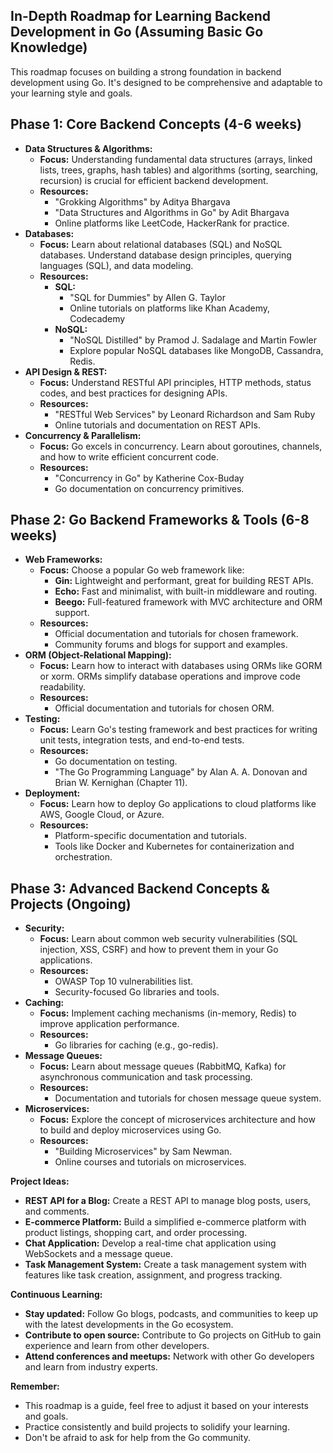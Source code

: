 ## In-Depth Roadmap for Learning Backend Development in Go (Assuming Basic Go Knowledge)

This roadmap focuses on building a strong foundation in backend development using Go. It's designed to be comprehensive and adaptable to your learning style and goals.

## **Phase 1: Core Backend Concepts (4-6 weeks)**

* **Data Structures & Algorithms:**
    * **Focus:** Understanding fundamental data structures (arrays, linked lists, trees, graphs, hash tables) and algorithms (sorting, searching, recursion) is crucial for efficient backend development.
    * **Resources:**
        * "Grokking Algorithms" by Aditya Bhargava
        * "Data Structures and Algorithms in Go" by Adit Bhargava
        * Online platforms like LeetCode, HackerRank for practice.
* **Databases:**
    * **Focus:** Learn about relational databases (SQL) and NoSQL databases. Understand database design principles, querying languages (SQL), and data modeling.
    * **Resources:**
        * **SQL:**
            * "SQL for Dummies" by Allen G. Taylor
            * Online tutorials on platforms like Khan Academy, Codecademy
        * **NoSQL:**
            * "NoSQL Distilled" by Pramod J. Sadalage and Martin Fowler
            * Explore popular NoSQL databases like MongoDB, Cassandra, Redis.
* **API Design & REST:**
    * **Focus:** Understand RESTful API principles, HTTP methods, status codes, and best practices for designing APIs.
    * **Resources:**
        * "RESTful Web Services" by Leonard Richardson and Sam Ruby
        * Online tutorials and documentation on REST APIs.
* **Concurrency & Parallelism:**
    * **Focus:** Go excels in concurrency. Learn about goroutines, channels, and how to write efficient concurrent code.
    * **Resources:**
        * "Concurrency in Go" by Katherine Cox-Buday
        * Go documentation on concurrency primitives.

## **Phase 2: Go Backend Frameworks & Tools (6-8 weeks)**

* **Web Frameworks:**
    * **Focus:** Choose a popular Go web framework like:
        * **Gin:** Lightweight and performant, great for building REST APIs.
        * **Echo:** Fast and minimalist, with built-in middleware and routing.
        * **Beego:** Full-featured framework with MVC architecture and ORM support.
    * **Resources:**
        * Official documentation and tutorials for chosen framework.
        * Community forums and blogs for support and examples.
* **ORM (Object-Relational Mapping):**
    * **Focus:** Learn how to interact with databases using ORMs like GORM or xorm. ORMs simplify database operations and improve code readability.
    * **Resources:**
        * Official documentation and tutorials for chosen ORM.
* **Testing:**
    * **Focus:** Learn Go's testing framework and best practices for writing unit tests, integration tests, and end-to-end tests.
    * **Resources:**
        * Go documentation on testing.
        * "The Go Programming Language" by Alan A. A. Donovan and Brian W. Kernighan (Chapter 11).
* **Deployment:**
    * **Focus:** Learn how to deploy Go applications to cloud platforms like AWS, Google Cloud, or Azure.
    * **Resources:**
        * Platform-specific documentation and tutorials.
        * Tools like Docker and Kubernetes for containerization and orchestration.

## **Phase 3: Advanced Backend Concepts & Projects (Ongoing)**

* **Security:**
    * **Focus:** Learn about common web security vulnerabilities (SQL injection, XSS, CSRF) and how to prevent them in your Go applications.
    * **Resources:**
        * OWASP Top 10 vulnerabilities list.
        * Security-focused Go libraries and tools.
* **Caching:**
    * **Focus:** Implement caching mechanisms (in-memory, Redis) to improve application performance.
    * **Resources:**
        * Go libraries for caching (e.g., go-redis).
* **Message Queues:**
    * **Focus:** Learn about message queues (RabbitMQ, Kafka) for asynchronous communication and task processing.
    * **Resources:**
        * Documentation and tutorials for chosen message queue system.
* **Microservices:**
    * **Focus:** Explore the concept of microservices architecture and how to build and deploy microservices using Go.
    * **Resources:**
        * "Building Microservices" by Sam Newman.
        * Online courses and tutorials on microservices.

**Project Ideas:**

* **REST API for a Blog:** Create a REST API to manage blog posts, users, and comments.
* **E-commerce Platform:** Build a simplified e-commerce platform with product listings, shopping cart, and order processing.
* **Chat Application:** Develop a real-time chat application using WebSockets and a message queue.
* **Task Management System:** Create a task management system with features like task creation, assignment, and progress tracking.

**Continuous Learning:**

* **Stay updated:** Follow Go blogs, podcasts, and communities to keep up with the latest developments in the Go ecosystem.
* **Contribute to open source:** Contribute to Go projects on GitHub to gain experience and learn from other developers.
* **Attend conferences and meetups:** Network with other Go developers and learn from industry experts.

**Remember:**

* This roadmap is a guide, feel free to adjust it based on your interests and goals.
* Practice consistently and build projects to solidify your learning.
* Don't be afraid to ask for help from the Go community.